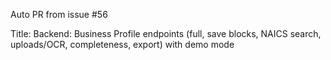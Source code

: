 Auto PR from issue #56

Title: Backend: Business Profile endpoints (full, save blocks, NAICS search, uploads/OCR, completeness, export) with demo mode
